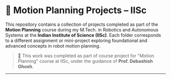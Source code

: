 # 🤖 Motion Planning Projects – IISc

This repository contains a collection of projects completed as part of the **Motion Planning** course during my M.Tech. in Robotics and Autonomous Systems at the **Indian Institute of Science (IISc)**. Each folder corresponds to a different assignment or mini-project exploring foundational and advanced concepts in robot motion planning.

> 🔬 This work was completed as part of course project for "Motion Planning" course at IISc, under the guidance of **Prof. Debashish Ghosh**.

---
